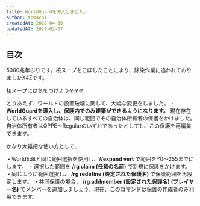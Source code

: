 ```yaml
---
title: WorldGuardを導入しました。
author: tomachi
createdAt: 2018-04-30
updatedAt: 2021-02-07
---
```


## 目次

<!--contents-->

5000兆年ぶりです。核スープをこぼしたことにより、除染作業に追われておりましたX4Zです。 

核スープには気をつけよう☢☢☢

とりあえず、ワールドの設置破壊に関して、大幅な変更をしました。
・**WorldGuardを導入し、保護内でのみ建築ができるようになります。**
現在存在しているすべての自治体は、同じ範囲でその自治体所有者の保護をかけました。自治体所有者はQPPE～Regularのいずれであったとしても、この保護を再編集できます。

かなり大雑把な使い方として、

・WorldEditと同じ範囲選択を使用し、**//expand vert** で範囲をY0～255までにします。
・選択した範囲を **/rg claim (任意の名前)** で新規に保護をかけます。
・同じように範囲選択し、 **/rg redefine (設定された保護名)** で保護範囲を再設定します。
・共同保護の場合、 **/rg addmember (設定された保護名) (プレイヤー名)** でメンバーを追加しましょう。現在、このコマンドは保護の作成者のみ利用できます。
